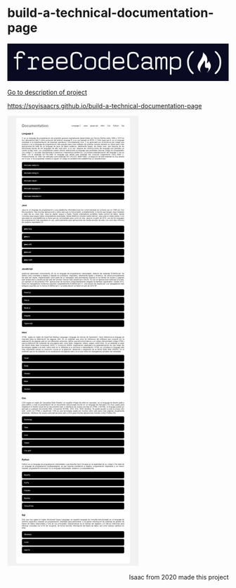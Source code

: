 # build-a-technical-documentation-page

<div align="center">

![Logo of page](https://github.com/SoyIsaacRs/build-a-technical-documentation-page/blob/master/resources/freecodecamplogo.png)

</div>

[Go to description of project](https://www.freecodecamp.org/learn/responsive-web-design/responsive-web-design-projects/build-a-technical-documentation-page)

https://soyisaacrs.github.io/build-a-technical-documentation-page

![Image of page](https://github.com/SoyIsaacRs/build-a-technical-documentation-page/blob/master/resources/DocumentationPageWeb.png)

<div align="right">Isaac from 2020 made this project</div>